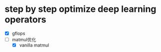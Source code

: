 

# step by step optimize deep learning operators

- [x] gflops
- [ ] matmul优化
    - [x] vanilla matmul